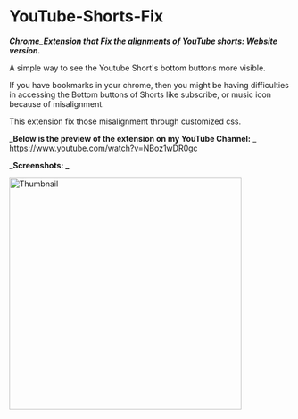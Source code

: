 # YouTube-Shorts-Fix
**_Chrome_Extension that Fix the alignments of YouTube shorts: Website version._**

A simple way to see the Youtube Short's bottom buttons more visible.

If you have bookmarks in your chrome, then you might be having difficulties in accessing the Bottom buttons of Shorts like subscribe, or music icon because of misalignment. 

This extension fix those misalignment through customized css.

_**Below is the preview of the extension on my YouTube Channel:**
_
https://www.youtube.com/watch?v=NBoz1wDR0gc


_**Screenshots:
_**

<img width="416" alt="Thumbnail" src="https://user-images.githubusercontent.com/20603692/209498822-184fb571-c2bd-48c1-a8d2-dc650873e52c.png">
